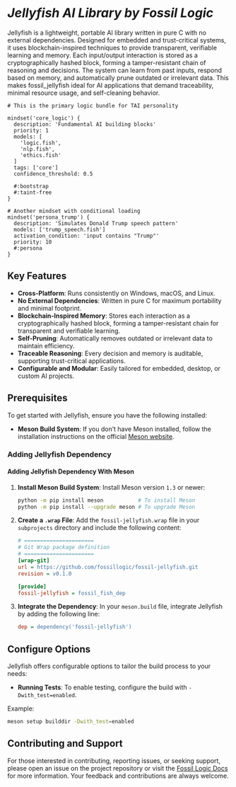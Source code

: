# ***Jellyfish AI Library by Fossil Logic***

Jellyfish is a lightweight, portable AI library written in pure C with no external dependencies. Designed for embedded and trust-critical systems, it uses blockchain-inspired techniques to provide transparent, verifiable learning and memory. Each input/output interaction is stored as a cryptographically hashed block, forming a tamper-resistant chain of reasoning and decisions. The system can learn from past inputs, respond based on memory, and automatically prune outdated or irrelevant data. This makes fossil_jellyfish ideal for AI applications that demand traceability, minimal resource usage, and self-cleaning behavior.

```meson
# This is the primary logic bundle for TAI personality

mindset('core_logic') {
  description: 'Fundamental AI building blocks'
  priority: 1
  models: [
    'logic.fish',
    'nlp.fish',
    'ethics.fish'
  ]
  tags: ['core']
  confidence_threshold: 0.5

  #:bootstrap
  #:taint-free
}

# Another mindset with conditional loading
mindset('persona_trump') {
  description: 'Simulates Donald Trump speech pattern'
  models: ['trump_speech.fish']
  activation_condition: 'input contains "Trump"'
  priority: 10
  #:persona
}
```

## Key Features

- **Cross-Platform**: Runs consistently on Windows, macOS, and Linux.
- **No External Dependencies**: Written in pure C for maximum portability and minimal footprint.
- **Blockchain-Inspired Memory**: Stores each interaction as a cryptographically hashed block, forming a tamper-resistant chain for transparent and verifiable learning.
- **Self-Pruning**: Automatically removes outdated or irrelevant data to maintain efficiency.
- **Traceable Reasoning**: Every decision and memory is auditable, supporting trust-critical applications.
- **Configurable and Modular**: Easily tailored for embedded, desktop, or custom AI projects.

## Prerequisites

To get started with Jellyfish, ensure you have the following installed:

- **Meson Build System**: If you don’t have Meson installed, follow the installation instructions on the official [Meson website](https://mesonbuild.com/Getting-meson.html).

### Adding Jellyfish Dependency

#### Adding Jellyfish Dependency With Meson

1. **Install Meson Build System**:
   Install Meson version `1.3` or newer:
   ```sh
   python -m pip install meson           # To install Meson
   python -m pip install --upgrade meson # To upgrade Meson
   ```

2. **Create a `.wrap` File**:
   Add the `fossil-jellyfish.wrap` file in your `subprojects` directory and include the following content:

   ```ini
   # ======================
   # Git Wrap package definition
   # ======================
   [wrap-git]
   url = https://github.com/fossillogic/fossil-jellyfish.git
   revision = v0.1.0

   [provide]
   fossil-jellyfish = fossil_fish_dep
   ```

3. **Integrate the Dependency**:
   In your `meson.build` file, integrate Jellyfish by adding the following line:
   ```ini
   dep = dependency('fossil-jellyfish')
   ```

## Configure Options

Jellyfish offers configurable options to tailor the build process to your needs:

- **Running Tests**: To enable testing, configure the build with `-Dwith_test=enabled`.

Example:

```sh
meson setup builddir -Dwith_test=enabled
```

## Contributing and Support

For those interested in contributing, reporting issues, or seeking support, please open an issue on the project repository or visit the [Fossil Logic Docs](https://fossillogic.com/docs) for more information. Your feedback and contributions are always welcome.
